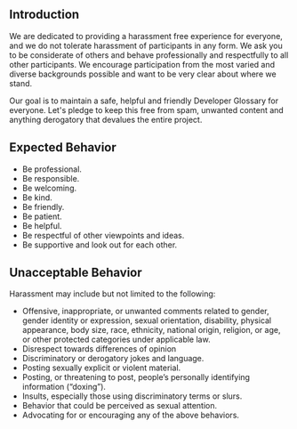## Introduction

We are dedicated to providing a harassment­ free experience for everyone, and we do not tolerate harassment of participants in any form. We ask you to be considerate of others and behave professionally and respectfully to all other participants. We encourage participation from the most varied and diverse backgrounds possible and want to be very clear about where we stand.

Our goal is to maintain a safe, helpful and friendly Developer Glossary for everyone.
Let's pledge to keep this free from spam, unwanted content and anything derogatory that devalues the entire project.

## Expected Behavior

- Be professional.
- Be responsible.
- Be welcoming.
- Be kind.
- Be friendly.
- Be patient.
- Be helpful.
- Be respectful of other viewpoints and ideas.
- Be supportive and look out for each other.

## Unacceptable Behavior

Harassment may include but not limited to the following:

- Offensive, inappropriate, or unwanted comments related to gender, gender identity or expression, sexual orientation, disability, physical appearance, body size, race, ethnicity, national origin, religion, or age, or other protected categories under applicable law.
- Disrespect towards differences of opinion
- Discriminatory or derogatory jokes and language.
- Posting sexually explicit or violent material.
- Posting, or threatening to post, people’s personally identifying information (“doxing”).
- Insults, especially those using discriminatory terms or slurs.
- Behavior that could be perceived as sexual attention.
- Advocating for or encouraging any of the above behaviors.
